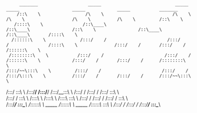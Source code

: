 











         _______                   _____                            _____                    _____                    _____            _____           _______         
        /::\    \                 /\    \                          /\    \                  /\    \                  /\    \          /\    \         /::\    \        
       /::::\    \               /::\____\                        /::\____\                /::\    \                /::\____\        /::\____\       /::::\    \       
      /::::::\    \             /:::/    /                       /:::/    /               /::::\    \              /:::/    /       /:::/    /      /::::::\    \      
     /::::::::\    \           /:::/    /                       /:::/    /               /::::::\    \            /:::/    /       /:::/    /      /::::::::\    \     
    /:::/~~\:::\    \         /:::/    /                       /:::/    /               /:::/\:::\    \          /:::/    /       /:::/    /      /:::/~~\:::\    \    
   /:::/    \:::\    \       /:::/____/                       /:::/____/               /:::/__\:::\    \        /:::/    /       /:::/    /      /:::/    \:::\    \   
  /:::/    / \:::\    \     /::::\    \                      /::::\    \              /::::\   \:::\    \      /:::/    /       /:::/    /      /:::/    / \:::\    \  
 /:::/____/   \:::\____\   /::::::\    \   _____            /::::::\    \   _____    /::::::\   \:::\    \    /:::/    /       /:::/    /      /:::/____/   \:::\____\ 
                                                                                                                                                                       
